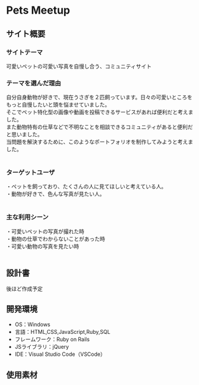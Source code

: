 # Pets Meetup
## サイト概要

### サイトテーマ
可愛いペットの可愛い写真を自慢し合う、コミュニティサイト 
​
### テーマを選んだ理由
自分自身動物が好きで、現在うさぎを２匹飼っています。日々の可愛いところをもっと自慢したいと頭を悩ませていました。  
そこでペット特化型の画像や動画を投稿できるサービスがあれば便利だと考えました。  
また動物特有の仕草などで不明なことを相談できるコミュニティがあると便利だと思いました。  
当問題を解決するために、このようなポートフォリオを制作してみようと考えました。  
​
### ターゲットユーザ
・ペットを飼っており、たくさんの人に見てほしいと考えている人。  
・動物が好きで、色んな写真が見たい人。  
​
### 主な利用シーン
・可愛いペットの写真が撮れた時  
・動物の仕草でわからないことがあった時  
・可愛い動物の写真を見たい時  
​
## 設計書
後ほど作成予定
​
## 開発環境
- OS：Windows
- 言語：HTML,CSS,JavaScript,Ruby,SQL
- フレームワーク：Ruby on Rails
- JSライブラリ：jQuery
- IDE：Visual Studio Code（VSCode）
​
## 使用素材
